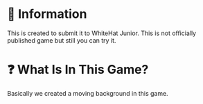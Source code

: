 # 📔 Information
This is created to submit it to WhiteHat Junior. This is not officially published game but still you can try it.

# ❓ What Is In This Game?
Basically we created a moving background in this game.
